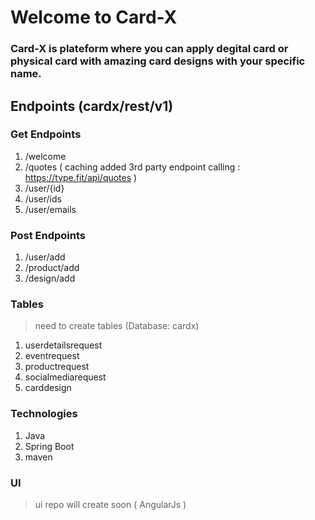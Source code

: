 # Welcome to Card-X

### Card-X is plateform where you can apply degital card or physical card with amazing card designs with your specific name.

## Endpoints (cardx/rest/v1)
### Get Endpoints
1. /welcome
2. /quotes ( caching added 3rd party endpoint calling : https://type.fit/api/quotes )
3. /user/{id}
4. /user/ids
5. /user/emails

### Post Endpoints
1. /user/add
2. /product/add
3. /design/add

### Tables
> need to create tables (Database: cardx)
1. userdetailsrequest
2. eventrequest
3. productrequest
4. socialmediarequest
5. carddesign

### Technologies
1. Java
2. Spring Boot
3. maven

### UI
> ui repo will create soon ( AngularJs )
